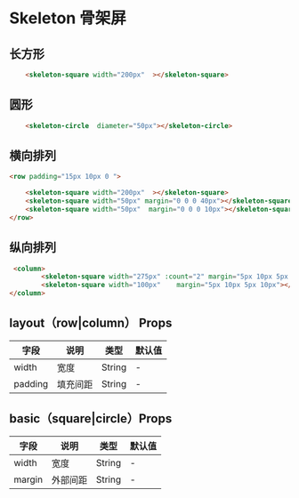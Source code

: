 # Skeleton 骨架屏

## 长方形

```html
    <skeleton-square width="200px"  ></skeleton-square>

```

## 圆形

```html
    <skeleton-circle  diameter="50px"></skeleton-circle>

```

## 横向排列

```html
<row padding="15px 10px 0 ">

    <skeleton-square width="200px"  ></skeleton-square>
    <skeleton-square width="50px" margin="0 0 0 40px"></skeleton-square>
    <skeleton-square width="50px"  margin="0 0 0 10px"></skeleton-square>
</row>

```

## 纵向排列

```html
 <column>
        <skeleton-square width="275px" :count="2" margin="5px 10px 5px 10px"></skeleton-square>
        <skeleton-square width="100px"    margin="5px 10px 5px 10px"></skeleton-square>
</column>
```

##  layout（row|column） Props

| 字段 | 说明 | 类型 | 默认值
|----- | ----- | ----- | -----
| width | 宽度 | String | -
| padding | 填充间距 | String | -


## basic（square|circle）Props

| 字段 | 说明 | 类型 | 默认值
|----- | ----- | ----- | -----
| width | 宽度 | String | -
| margin | 外部间距 | String | -